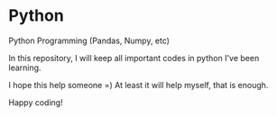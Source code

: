 # Python
Python Programming (Pandas, Numpy, etc)

In this repository, I will keep all important codes in python I've been learning.

I hope this help someone =) At least it will help myself, that is enough.

Happy coding!
